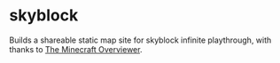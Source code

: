 # skyblock

Builds a shareable static map site for skyblock infinite playthrough, with thanks to [The Minecraft Overviewer](https://github.com/GregoryAM-SP/The-Minecraft-Overviewer).
